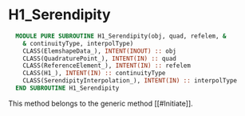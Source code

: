 # H1_Serendipity

```fortran
  MODULE PURE SUBROUTINE H1_Serendipity(obj, quad, refelem, &
    & continuityType, interpolType)
    CLASS(ElemshapeData_), INTENT(INOUT) :: obj
    CLASS(QuadraturePoint_), INTENT(IN) :: quad
    CLASS(ReferenceElement_), INTENT(IN) :: refelem
    CLASS(H1_), INTENT(IN) :: continuityType
    CLASS(SerendipityInterpolation_), INTENT(IN) :: interpolType
  END SUBROUTINE H1_Serendipity
```

This method belongs to the generic method [[#Initiate]].
